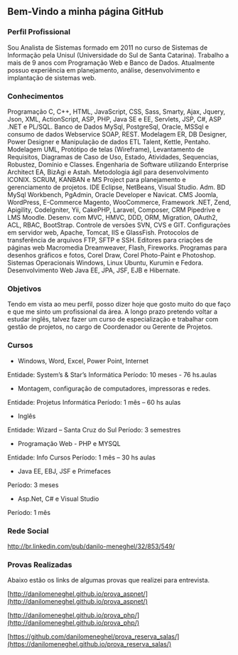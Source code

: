 ## Bem-Vindo a minha página GitHub

### Perfil Profissional

Sou Analista de Sistemas formado em 2011 no curso de Sistemas de Informação pela Unisul (Universidade do Sul de Santa Catarina). Trabalho a mais de 9 anos com Programação Web e Banco de Dados. Atualmente possuo experiência em planejamento, análise, desenvolvimento e implantação de sistemas web.

### Conhecimentos 

Programação C, C++, HTML, JavaScript, CSS, Sass, Smarty, Ajax, Jquery, Json, XML, ActionScript, ASP, PHP, Java SE e EE, Servlets, JSP, C#, ASP .NET e PL/SQL. Banco de Dados MySql, PostgreSql, Oracle, MSSql e consumo de dados Webservice SOAP, REST. Modelagem ER, DB Designer, Power Designer e Manipulação de dados ETL Talent, Kettle, Pentaho. Modelagem UML, Protótipo de telas (Wireframe), Levantamento de Requisitos, Diagramas de Caso de Uso, Estado, Atividades, Sequencias, Robustez, Domínio e Classes.  Engenharia de Software utilizando Enterprise Architect EA, BizAgi e Astah. Metodologia ágil para desenvolvimento ICONIX. SCRUM, KANBAN e MS Project para planejamento e gerenciamento de projetos. IDE Eclipse, NetBeans, Visual Studio. Adm. BD MySql Workbench, PgAdmin, Oracle Developer e Navicat. CMS Joomla, WordPress, E-Commerce Magento, WooCommerce, Framework .NET, Zend, Apigility, CodeIgniter, Yii, CakePHP, Laravel, Composer, CRM Pipedrive e LMS Moodle. Desenv. com MVC, HMVC, DDD, ORM, Migration, OAuth2, ACL, RBAC, BootStrap. Controle de versões SVN, CVS e GIT. Configurações em servidor web, Apache, Tomcat, IIS e GlassFish. Protocolos de transferência de arquivos FTP, SFTP e SSH. Editores para criações de páginas web Macromedia Dreamweaver, Flash, Fireworks. Programas para desenhos gráficos e fotos, Corel Draw, Corel Photo-Paint e Photoshop. Sistemas Operacionais Windows, Linux Ubuntu, Kurumin e Fedora. Desenvolvimento Web Java EE, JPA, JSF, EJB e Hibernate.  

### Objetivos

Tendo em vista ao meu perfil, posso dizer hoje que gosto muito do que faço e que me sinto um profissional da área. 
A longo prazo pretendo voltar a estudar inglês, talvez fazer um curso de especialização e trabalhar com gestão de projetos, no cargo de Coordenador ou Gerente de Projetos.

### Cursos

* Windows, Word, Excel, Power Point, Internet 

Entidade: System’s & Star’s Informática   Período:  10 meses - 76 hs.aulas  

* Montagem, configuração de computadores, impressoras e redes. 

Entidade: Projetus Informática    Período: 1 mês – 60 hs aulas  

* Inglês 

Entidade: Wizard – Santa Cruz do Sul   Período: 3 semestres 

* Programação Web - PHP e MYSQL 

Entidade: Info Cursos    Período: 1 mês – 30 hs aulas  

* Java EE, EBJ, JSF e Primefaces 

Período: 3 meses

* Asp.Net, C# e Visual Studio 

Período: 1 mês 

### Rede Social 

http://br.linkedin.com/pub/danilo-meneghel/32/853/549/ 

### Provas Realizadas

Abaixo estão os links de algumas provas que realizei para entrevista.

[http://danilomeneghel.github.io/prova_aspnet/](http://danilomeneghel.github.io/prova_aspnet/)

[http://danilomeneghel.github.io/prova_php/](http://danilomeneghel.github.io/prova_php/)

[https://github.com/danilomeneghel/prova_reserva_salas/](https://danilomeneghel.github.io/prova_reserva_salas/)